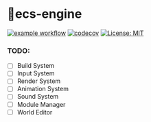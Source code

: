 # 🗽ecs-engine
[![example workflow](https://github.com/deadbit-dev/ecs-engine/actions/workflows/main.yml/badge.svg)](https://github.com/deadbit-dev/ecs-engine/actions)
[![codecov](https://codecov.io/gh/deadbit-dev/ecs-engine/branch/main/graph/badge.svg?token=M7M6HRPEOJ)](https://codecov.io/gh/deadbit-dev/ecs-engine)
[![License: MIT](https://img.shields.io/badge/License-MIT-yellow.svg)](https://github.com/deadbit-dev/ecs-engine/blob/main/LICENSE)
### TODO:
- [ ]  Build System
- [ ]  Input System
- [ ]  Render System
- [ ]  Animation System
- [ ]  Sound System
- [ ]  Module Manager
- [ ]  World Editor
